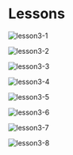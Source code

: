 # Lessons
![lesson3-1]()

![lesson3-2]()

![lesson3-3]()

![lesson3-4]()

![lesson3-5]()

![lesson3-6]()

![lesson3-7]()

![lesson3-8]()
